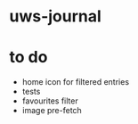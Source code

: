 # uws-journal

# to do

* home icon for filtered entries
* tests
* favourites filter
* image pre-fetch